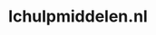 ---
layout: post
title:  "lchulpmiddelen.nl"
internal_url:  "/dutchgov/lchulpmiddelen.nl.html"
categories: dutchgov
---